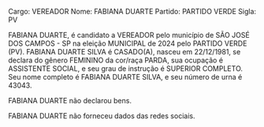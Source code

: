 Cargo: VEREADOR
Nome: FABIANA DUARTE
Partido: PARTIDO VERDE
Sigla: PV

FABIANA DUARTE, é candidato a VEREADOR pelo município de SÃO JOSÉ DOS CAMPOS - SP na eleição MUNICIPAL de 2024 pelo PARTIDO VERDE (PV).
FABIANA DUARTE SILVA é CASADO(A), nasceu em 22/12/1981, se declara do gênero FEMININO da cor/raça PARDA, sua ocupação é ASSISTENTE SOCIAL, e seu grau de instrução é SUPERIOR COMPLETO.
Seu nome completo é FABIANA DUARTE SILVA, e seu número de urna é 43043.

FABIANA DUARTE não declarou bens.


FABIANA DUARTE não forneceu dados das redes sociais.
